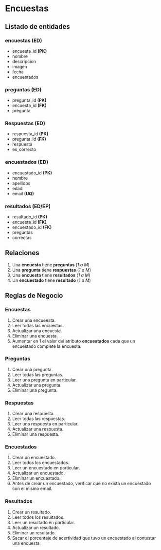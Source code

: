 # Encuestas

## Listado de entidades

### encuestas **(ED)**

- encuesta_id **(PK)**
- nombre
- descripcion
- imagen
- fecha
- encuestados

### preguntas **(ED)**

- pregunta_id **(PK)**
- encuesta_id **(FK)**
- pregunta

### Respuestas **(ED)**

- respuesta_id **(PK)**
- pregunta_id **(FK)**
- respuesta
- es_correcto

### encuestados **(ED)**

- encuestado_id **(PK)**
- nombre
- apellidos
- edad
- email **(UQ)**

### resultados **(ED/EP)**

- resultado_id **(PK)**
- encuesta_id **(FK)**
- encuestado_id **(FK)**
- preguntas
- correctas

## Relaciones

1. Una **encuesta** tiene **preguntas** (_1 a M_)
2. Una **pregunta** tiene **respuestas** (_1 a M_)
3. Una **encuesta** tiene **resultados** (_1 a M_)
4. Un **encuestado** tiene **resultado** (_1 a M_)

## Reglas de Negocio

### Encuestas

1. Crear una encueesta.
2. Leer todas las encuestas.
3. Actualizar una encuesta.
4. Eliminar una encuesta.
5. Aumentar en 1 el valor del atributo **encuestados** cada que un encuestado complete la encuesta.

### Preguntas

1. Crear una pregunta.
2. Leer todas las preguntas.
3. Leer una pregunta en particular.
4. Actualizar una pregunta.
5. Eliminar una pregunta.

### Respuestas

1. Crear una respuesta.
2. Leer todas las respuestas.
3. Leer una respuesta en particular.
4. Actualizar una respuesta.
5. Eliminar una respuesta.

### Encuestados

1. Crear un encuestado.
2. Leer todos los encuestados.
3. Leer un encuestado en particular.
4. Actualizar un encuestado.
5. Eliminar un encuestado.
6. Antes de crear un encuestado, verificar que no exista un encuestado con el mismo email.


### Resultados

1. Crear un resultado.
2. Leer todos los resultados.
3. Leer un resultado en particular.
4. Actualizar un resultado.
5. Eliminar un resultado.
6. Sacar el porcentaje de acertividad que tuvo un encuestado al contestar una encuesta.
